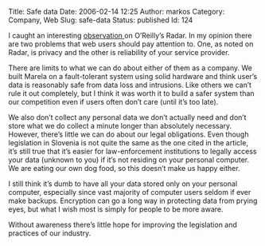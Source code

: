Title: Safe data
Date: 2006-02-14 12:25
Author: markos
Category: Company, Web
Slug: safe-data
Status: published
Id: 124

<div>
 <p>
  I caught an interesting
  <a href="http://radar.oreilly.com/archives/2006/02/web_apps_single_point_of_subpo.html">
   observation
  </a>
  on O’Reilly’s Radar. In my opinion there are two problems that web users should pay attention to. One, as noted on Radar, is privacy and the other is reliability of your service provider.
 </p>
 <p>
  There are limits to what we can do about either of them as a company. We built Marela on a fault-tolerant system using solid hardware and think user’s data is reasonably safe from data loss and intrusions. Like others we can’t rule it out completely, but I think it was worth it to build a safer system than our competition even if users often don’t care (until it’s too late).
 </p>
 <p>
  We also don’t collect any personal data we don’t actually need and don’t store what we do collect a minute longer than absolutely necessary. However, there’s little we can do about our legal obligations. Even though legislation in Slovenia is not quite the same as the one cited in the article, it’s still true that it’s easier for law-enforcement institutions to legally access your data (unknown to you) if it’s not residing on your personal computer. We are eating our own dog food, so this doesn’t make us happy either.
 </p>
 <p>
  I still think it’s dumb to have all your data stored only on your personal computer, especially since vast majority of computer users seldom if ever make backups. Encryption can go a long way in protecting data from prying eyes, but what I wish most is simply for people to be more aware.
 </p>
 <p>
  Without awareness there’s little hope for improving the legislation and practices of our industry.
 </p>
</div>
